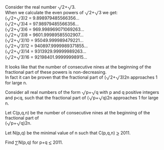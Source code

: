   <p>  Consider the real number <img src='images/symbol_radic.gif' width='14' height='16' alt='&radic;' border='0' style='vertical-align:middle;' />2+<img src='images/symbol_radic.gif' width='14' height='16' alt='&radic;' border='0' style='vertical-align:middle;' />3.<br />  When we calculate the even powers of <img src='images/symbol_radic.gif' width='14' height='16' alt='&radic;' border='0' style='vertical-align:middle;' />2+<img src='images/symbol_radic.gif' width='14' height='16' alt='&radic;' border='0' style='vertical-align:middle;' />3  we get:<br />  (<img src='images/symbol_radic.gif' width='14' height='16' alt='&radic;' border='0' style='vertical-align:middle;' />2+<img src='images/symbol_radic.gif' width='14' height='16' alt='&radic;' border='0' style='vertical-align:middle;' />3)2 = 9.898979485566356...<br />  (<img src='images/symbol_radic.gif' width='14' height='16' alt='&radic;' border='0' style='vertical-align:middle;' />2+<img src='images/symbol_radic.gif' width='14' height='16' alt='&radic;' border='0' style='vertical-align:middle;' />3)4 = 97.98979485566356...<br />  (<img src='images/symbol_radic.gif' width='14' height='16' alt='&radic;' border='0' style='vertical-align:middle;' />2+<img src='images/symbol_radic.gif' width='14' height='16' alt='&radic;' border='0' style='vertical-align:middle;' />3)6 = 969.998969071069263...<br />  (<img src='images/symbol_radic.gif' width='14' height='16' alt='&radic;' border='0' style='vertical-align:middle;' />2+<img src='images/symbol_radic.gif' width='14' height='16' alt='&radic;' border='0' style='vertical-align:middle;' />3)8 = 9601.99989585502907...<br />  (<img src='images/symbol_radic.gif' width='14' height='16' alt='&radic;' border='0' style='vertical-align:middle;' />2+<img src='images/symbol_radic.gif' width='14' height='16' alt='&radic;' border='0' style='vertical-align:middle;' />3)10 = 95049.999989479221...<br />  (<img src='images/symbol_radic.gif' width='14' height='16' alt='&radic;' border='0' style='vertical-align:middle;' />2+<img src='images/symbol_radic.gif' width='14' height='16' alt='&radic;' border='0' style='vertical-align:middle;' />3)12 = 940897.9999989371855...<br />  (<img src='images/symbol_radic.gif' width='14' height='16' alt='&radic;' border='0' style='vertical-align:middle;' />2+<img src='images/symbol_radic.gif' width='14' height='16' alt='&radic;' border='0' style='vertical-align:middle;' />3)14 = 9313929.99999989263...<br />  (<img src='images/symbol_radic.gif' width='14' height='16' alt='&radic;' border='0' style='vertical-align:middle;' />2+<img src='images/symbol_radic.gif' width='14' height='16' alt='&radic;' border='0' style='vertical-align:middle;' />3)16 = 92198401.99999998915...<br />  </p>  <p>  It looks like that the number of consecutive nines at the beginning of the fractional part of these powers is non-decreasing.<br />  In fact it can be proven that the fractional part of (<img src='images/symbol_radic.gif' width='14' height='16' alt='&radic;' border='0' style='vertical-align:middle;' />2+<img src='images/symbol_radic.gif' width='14' height='16' alt='&radic;' border='0' style='vertical-align:middle;' />3)2n approaches 1 for large n.  </p>  <p>  Consider all real numbers of the form <img src='images/symbol_radic.gif' width='14' height='16' alt='&radic;' border='0' style='vertical-align:middle;' />p+<img src='images/symbol_radic.gif' width='14' height='16' alt='&radic;' border='0' style='vertical-align:middle;' />q with p and q positive integers and p<img src='images/symbol_lt.gif' width='10' height='10' alt='&lt;' border='0' style='vertical-align:middle;' />q, such that the fractional part   of (<img src='images/symbol_radic.gif' width='14' height='16' alt='&radic;' border='0' style='vertical-align:middle;' />p+<img src='images/symbol_radic.gif' width='14' height='16' alt='&radic;' border='0' style='vertical-align:middle;' />q)2n approaches 1 for large n.  </p>  <p>  Let C(p,q,n) be the number of consecutive nines at the beginning of the fractional part of <br /> (<img src='images/symbol_radic.gif' width='14' height='16' alt='&radic;' border='0' style='vertical-align:middle;' />p+<img src='images/symbol_radic.gif' width='14' height='16' alt='&radic;' border='0' style='vertical-align:middle;' />q)2n.  </p>  <p>  Let N(p,q) be the minimal value of n such that C(p,q,n) <img src='images/symbol_ge.gif' width='10' height='12' alt='&ge;' border='0' style='vertical-align:middle;' /> 2011.  </p>  <p>  Find <img src='images/symbol_sum.gif' width='11' height='14' alt='&sum;' border='0' style='vertical-align:middle;' />N(p,q) for p+q <img src='images/symbol_le.gif' width='10' height='12' alt='&le;' border='0' style='vertical-align:middle;' /> 2011.  </p>                                           